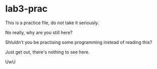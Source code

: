 # lab3-prac
This is a practice file, do not take it seriously.






























































































































No really, why are you still here?



































































































Shluldn't you be practising some programming instead of reading this?

























































































































Just get out, there's nothing to see here.
































































































































































UwU
